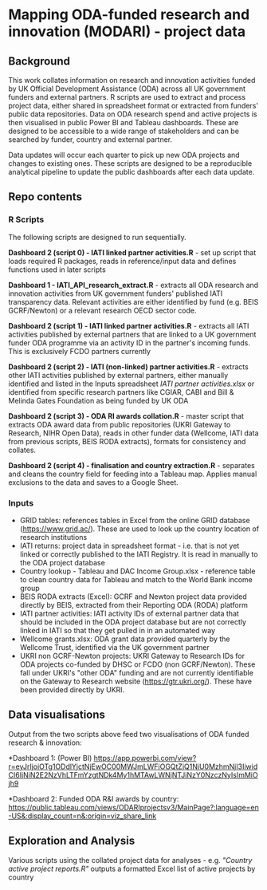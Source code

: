 # Mapping ODA-funded research and innovation (MODARI) - project data

## Background
This work collates information on research and innovation activities funded by UK Official Development Assistance (ODA) across all UK government funders and external partners. R scripts are used to extract and process project data, either shared in spreadsheet format or extracted from funders' public data repositories. Data on ODA research spend and active projects is then visualised in public Power BI and Tableau dashboards. These are designed to be accessible to a wide range of stakeholders and can be searched by funder, country and external partner.

Data updates will occur each quarter to pick up new ODA projects and changes to existing ones. These scripts are designed to be a reproducible analytical pipeline to update the public dashboards after each data update.

## Repo contents

### R Scripts
The following scripts are designed to run sequentially.

**Dashboard 2 (script 0) - IATI linked partner activities.R** - set up script that loads required R packages, reads in reference/input data and defines functions used in later scripts

**Dashboard 1 - IATI_API_research_extract.R** - extracts all ODA research and innovation activities from UK government funders' published IATI transparency data. Relevant activities are either identified by fund (e.g. BEIS GCRF/Newton) or a relevant research OECD sector code.

**Dashboard 2 (script 1) - IATI linked partner activities.R** - extracts all IATI activities published by external partners that are linked to a UK government funder ODA programme via an activity ID in the partner's incoming funds. This is exclusively FCDO partners currently

**Dashboard 2 (script 2) - IATI (non-linked) partner activities.R** - extracts other IATI activities published by external partners, either manually identified and listed in the Inputs spreadsheet *IATI partner activities.xlsx* or identified from specific research partners like CGIAR, CABI and Bill & Melinda Gates Foundation as being funded by UK ODA

**Dashboard 2 (script 3) - ODA RI awards collation.R** - master script that extracts ODA award data from public repositories (UKRI Gateway to Research, 
NIHR Open Data), reads in other funder data (Wellcome, IATI data from previous scripts, BEIS RODA extracts), formats for consistency and collates.

**Dashboard 2 (script 4) - finalisation and country extraction.R** - separates and cleans the country field for feeding into a Tableau map. Applies manual exclusions to the data and saves to a Google Sheet.

### Inputs

* GRID tables: references tables in Excel from the online GRID database (https://www.grid.ac/). These are used to look up the country location of research institutions
* IATI returns: project data in spreadsheet format - i.e. that is not yet linked or correctly published to the IATI Registry. It is read in manually to the ODA project database
* Country lookup - Tableau and DAC Income Group.xlsx - reference table to clean country data for Tableau and match to the World Bank income group
* BEIS RODA extracts (Excel): GCRF and Newton project data provided directly by BEIS, extracted from their Reporting ODA (RODA) platform
* IATI partner activities: IATI activity IDs of external partner data that should be included in the ODA project database but are not correctly linked in IATI so that they get pulled in in an automated way
* Wellcome grants.xlsx: ODA grant data provided quarterly by the Wellcome Trust, identified via the UK government partner
* UKRI non GCRF-Newton projects: UKRI Gateway to Research IDs for ODA projects co-funded by DHSC or FCDO (non GCRF/Newton). These fall under UKRI's "other ODA" funding and are not currently identifiable on the Gateway to Research website (https://gtr.ukri.org/). These have been provided directly by UKRI.

## Data visualisations

Output from the two scripts above feed two visualisations of ODA funded research & innovation:

*Dashboard 1: (Power BI)
https://app.powerbi.com/view?r=eyJrIjoiOTg1ODdlYjctNjEwOC00MWJmLWFiOGQtZjQ1NjU0MzhmNjI3IiwidCI6IjNiN2E2NzVhLTFmYzgtNDk4My1hMTAwLWNjNTJiNzY0NzczNyIsImMiOjh9

*Dashboard 2: Funded ODA R&I awards by country: 
https://public.tableau.com/views/ODARIprojectsv3/MainPage?:language=en-US&:display_count=n&:origin=viz_share_link

## Exploration and Analysis

Various scripts using the collated project data for analyses - e.g. *"Country active project reports.R"* outputs a formatted Excel list of active projects by country 


